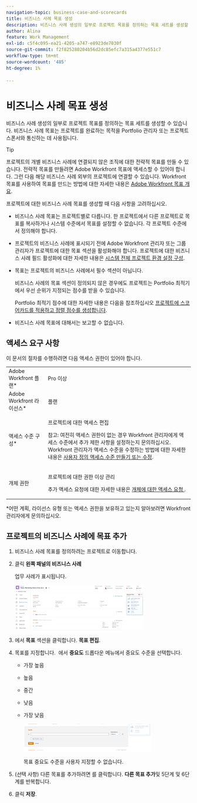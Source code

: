 ```yaml
---
navigation-topic: business-case-and-scorecards
title: 비즈니스 사례 목표 생성
description: 비즈니스 사례 생성의 일부로 프로젝트 목표를 정의하는 목표 세트를 생성할 수 있습니다. 비즈니스 사례 목표는 프로젝트를 완료하는 목적을 Portfolio 관리자 또는 프로젝트 스폰서와 통신하는 데 사용됩니다.
author: Alina
feature: Work Management
exl-id: c5f4c095-ea21-4205-a747-e8923de7030f
source-git-commit: f2f825280204b56d2dc85efc7a315a4377e551c7
workflow-type: tm+mt
source-wordcount: '485'
ht-degree: 1%

---
```


# 비즈니스 사례 목표 생성

비즈니스 사례 생성의 일부로 프로젝트 목표를 정의하는 목표 세트를 생성할 수 있습니다. 비즈니스 사례 목표는 프로젝트를 완료하는 목적을 Portfolio 관리자 또는 프로젝트 스폰서와 통신하는 데 사용됩니다.

<!--
<p data-mc-conditions="QuicksilverOrClassic.Draft mode">(NOTE: below snippet: NWE only, not classic)</p>
-->

>[!TIP]
>
>프로젝트의 개별 비즈니스 사례에 연결되지 않은 조직에 대한 전략적 목표를 만들 수 있습니다. 전략적 목표를 만들려면 Adobe Workfront 목표에 액세스할 수 있어야 합니다. 그런 다음 해당 비즈니스 사례 외부의 프로젝트에 연결할 수 있습니다. Workfront 목표를 사용하여 목표를 만드는 방법에 대한 자세한 내용은 [Adobe Workfront 목표 개요](../../../workfront-goals/goal-management/wf-goals-overview.md).

프로젝트에 대한 비즈니스 사례 목표를 생성할 때 다음 사항을 고려하십시오.

* 비즈니스 사례 목표는 프로젝트별로 다릅니다. 한 프로젝트에서 다른 프로젝트로 목표를 복사하거나 시스템 수준에서 목표를 설정할 수 없습니다. 각 프로젝트 수준에서 정의해야 합니다.
* 프로젝트의 비즈니스 사례에 표시되기 전에 Adobe Workfront 관리자 또는 그룹 관리자가 프로젝트에 대한 목표 섹션을 활성화해야 합니다. 프로젝트에 대한 비즈니스 사례 필드 활성화에 대한 자세한 내용은 [시스템 전체 프로젝트 환경 설정 구성](../../../administration-and-setup/set-up-workfront/configure-system-defaults/set-project-preferences.md).

* 목표는 프로젝트의 비즈니스 사례에서 필수 섹션이 아닙니다.

   비즈니스 사례의 목표 섹션이 정의되지 않은 경우에도 프로젝트는 Portfolio 최적기에서 우선 순위가 지정되는 점수를 받을 수 있습니다.

   Portfolio 최적기 점수에 대한 자세한 내용은 다음을 참조하십시오 [프로젝트에 스코어카드를 적용하고 정렬 점수를 생성합니다](../../../manage-work/projects/define-a-business-case/apply-scorecard-to-project-to-generate-alignment-score.md).

* 비즈니스 사례 목표에 대해서는 보고할 수 없습니다.

## 액세스 요구 사항

이 문서의 절차를 수행하려면 다음 액세스 권한이 있어야 합니다.

<table style="table-layout:auto"> 
 <col> 
 </col> 
 <col> 
 </col> 
 <tbody> 
  <tr> 
   <td role="rowheader">Adobe Workfront 플랜*</td> 
   <td> <p>Pro 이상</p> </td> 
  </tr> 
  <tr> 
   <td role="rowheader">Adobe Workfront 라이선스*</td> 
   <td> <p>플랜 </p> </td> 
  </tr> 
  <tr> 
   <td role="rowheader">액세스 수준 구성*</td> 
   <td> <p>프로젝트에 대한 액세스 편집</p> <p>참고: 여전히 액세스 권한이 없는 경우 Workfront 관리자에게 액세스 수준에서 추가 제한 사항을 설정하는지 문의하십시오. Workfront 관리자가 액세스 수준을 수정하는 방법에 대한 자세한 내용은 <a href="../../../administration-and-setup/add-users/configure-and-grant-access/create-modify-access-levels.md" class="MCXref xref">사용자 정의 액세스 수준 만들기 또는 수정</a>.</p> </td> 
  </tr> 
  <tr> 
   <td role="rowheader">개체 권한</td> 
   <td> <p>프로젝트에 대한 권한 이상 관리</p> <p>추가 액세스 요청에 대한 자세한 내용은 <a href="../../../workfront-basics/grant-and-request-access-to-objects/request-access.md" class="MCXref xref">개체에 대한 액세스 요청 </a>.</p> </td> 
  </tr> 
 </tbody> 
</table>

&#42;어떤 계획, 라이선스 유형 또는 액세스 권한을 보유하고 있는지 알아보려면 Workfront 관리자에게 문의하십시오.

## 프로젝트의 비즈니스 사례에 목표 추가

1. 비즈니스 사례 목표를 정의하려는 프로젝트로 이동합니다.
1. 클릭 **왼쪽 패널의 비즈니스 사례**

   업무 사례가 표시됩니다.

   ![](assets/business-case-page-info-goals-expenses-nwe-350x123.png)

1. 에서 **목표** 섹션을 클릭합니다. **목표 편집**.

1. 목표를 지정합니다.
 에서 **중요도** 드롭다운 메뉴에서 중요도 수준을 선택합니다.

   * 가장 높음
   * 높음
   * 중간
   * 낮음
   * 가장 낮음

      ![](assets/g1-350x76.png)

      목표 중요도 수준을 사용자 지정할 수 없습니다.

1. (선택 사항) 다른 목표를 추가하려면 를 클릭합니다. **다른 목표 추가**&#x200B;및 5단계 및 6단계를 반복합니다.
1. 클릭 **저장**.
